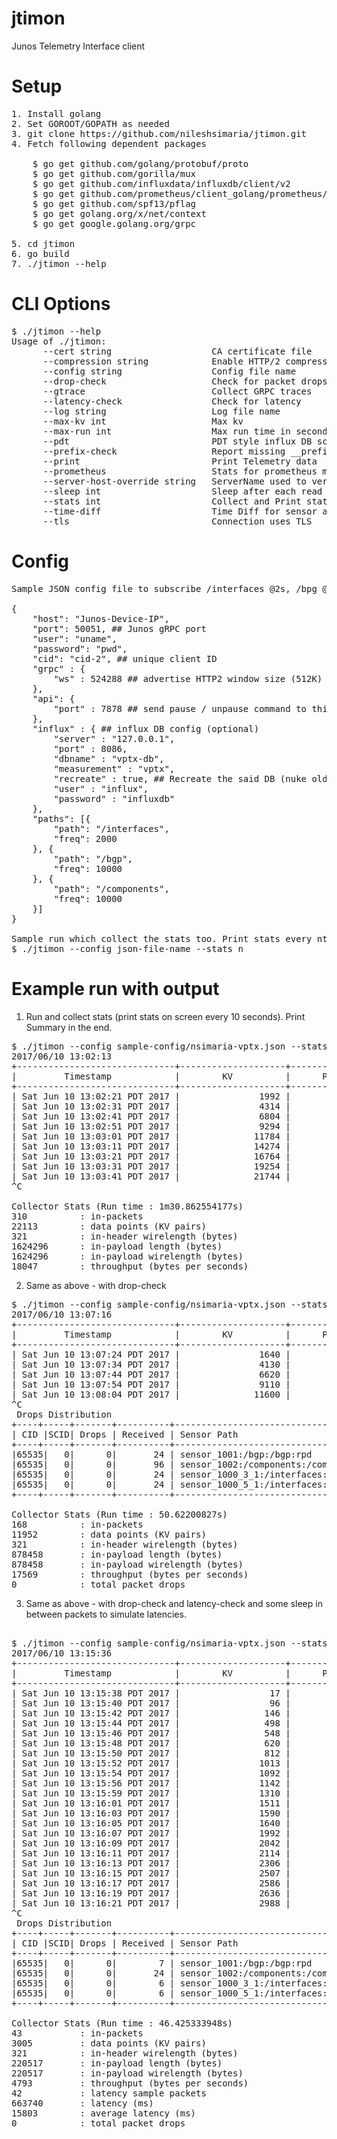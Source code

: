 # jtimon
Junos Telemetry Interface client

# Setup
<pre>
1. Install golang
2. Set GOROOT/GOPATH as needed
3. git clone https://github.com/nileshsimaria/jtimon.git
4. Fetch following dependent packages

    $ go get github.com/golang/protobuf/proto
    $ go get github.com/gorilla/mux
    $ go get github.com/influxdata/influxdb/client/v2
    $ go get github.com/prometheus/client_golang/prometheus/promhttp
    $ go get github.com/spf13/pflag
    $ go get golang.org/x/net/context
    $ go get google.golang.org/grpc

5. cd jtimon
6. go build
7. ./jtimon --help
</pre>

# CLI Options

<pre>
$ ./jtimon --help
Usage of ./jtimon:
      --cert string                   CA certificate file
      --compression string            Enable HTTP/2 compression (gzip, deflate)
      --config string                 Config file name
      --drop-check                    Check for packet drops
      --gtrace                        Collect GRPC traces
      --latency-check                 Check for latency
      --log string                    Log file name
      --max-kv int                    Max kv
      --max-run int                   Max run time in seconds
      --pdt                           PDT style influx DB schema
      --prefix-check                  Report missing __prefix__ in telemetry packet
      --print                         Print Telemetry data
      --prometheus                    Stats for prometheus monitoring system
      --server-host-override string   ServerName used to verify the hostname
      --sleep int                     Sleep after each read (ms)
      --stats int                     Collect and Print statistics periodically
      --time-diff                     Time Diff for sensor analysis using InfluxDB
      --tls                           Connection uses TLS
</pre>      

# Config
<pre>
Sample JSON config file to subscribe /interfaces @2s, /bpg @10s and /components @10s.

{
    "host": "Junos-Device-IP",
    "port": 50051, ## Junos gRPC port
    "user": "uname", 
    "password": "pwd",
    "cid": "cid-2", ## unique client ID
    "grpc" : {
        "ws" : 524288 ## advertise HTTP2 window size (512K) (default 64K)
    },
    "api": {
        "port" : 7878 ## send pause / unpause command to this port (optional)
    },
    "influx" : { ## influx DB config (optional)
        "server" : "127.0.0.1",
        "port" : 8086,
        "dbname" : "vptx-db",
        "measurement" : "vptx",
        "recreate" : true, ## Recreate the said DB (nuke old one)
        "user" : "influx",
        "password" : "influxdb"
    },    
    "paths": [{
        "path": "/interfaces",
        "freq": 2000
	}, {
        "path": "/bgp",
        "freq": 10000
	}, {
        "path": "/components",
        "freq": 10000
    }]
}

Sample run which collect the stats too. Print stats every nth second.
$ ./jtimon --config json-file-name --stats n 
</pre>

# Example run with output

1. Run and collect stats (print stats on screen every 10 seconds). Print Summary in the end.

<pre>
$ ./jtimon --config sample-config/nsimaria-vptx.json --stats 10
2017/06/10 13:02:13
+------------------------------+--------------------+--------------------+--------------------+--------------------+
|         Timestamp            |        KV          |      Packets       |       Bytes        |     Bytes(wire)    |
+------------------------------+--------------------+--------------------+--------------------+--------------------+
| Sat Jun 10 13:02:21 PDT 2017 |               1992 |                 28 |             146416 |             146416 |
| Sat Jun 10 13:02:31 PDT 2017 |               4314 |                 62 |             318344 |             318344 |
| Sat Jun 10 13:02:41 PDT 2017 |               6804 |                 97 |             501354 |             501354 |
| Sat Jun 10 13:02:51 PDT 2017 |               9294 |                132 |             684364 |             684364 |
| Sat Jun 10 13:03:01 PDT 2017 |              11784 |                167 |             867374 |             867374 |
| Sat Jun 10 13:03:11 PDT 2017 |              14274 |                202 |            1050384 |            1050384 |
| Sat Jun 10 13:03:21 PDT 2017 |              16764 |                237 |            1233402 |            1233402 |
| Sat Jun 10 13:03:31 PDT 2017 |              19254 |                272 |            1416432 |            1416432 |
| Sat Jun 10 13:03:41 PDT 2017 |              21744 |                307 |            1599462 |            1599462 |
^C

Collector Stats (Run time : 1m30.862554177s)
310          : in-packets
22113        : data points (KV pairs)
321          : in-header wirelength (bytes)
1624296      : in-payload length (bytes)
1624296      : in-payload wirelength (bytes)
18047        : throughput (bytes per seconds)
</pre>

2. Same as above - with drop-check

<pre>
$ ./jtimon --config sample-config/nsimaria-vptx.json --stats 10 --drop-check
2017/06/10 13:07:16
+------------------------------+--------------------+--------------------+--------------------+--------------------+
|         Timestamp            |        KV          |      Packets       |       Bytes        |     Bytes(wire)    |
+------------------------------+--------------------+--------------------+--------------------+--------------------+
| Sat Jun 10 13:07:24 PDT 2017 |               1640 |                 26 |             122482 |             122482 |
| Sat Jun 10 13:07:34 PDT 2017 |               4130 |                 61 |             305493 |             305493 |
| Sat Jun 10 13:07:44 PDT 2017 |               6620 |                 96 |             488503 |             488503 |
| Sat Jun 10 13:07:54 PDT 2017 |               9110 |                131 |             671513 |             671513 |
| Sat Jun 10 13:08:04 PDT 2017 |              11600 |                166 |             854523 |             854523 |
^C
 Drops Distribution
+----+-----+-------+----------+-------------------------------------------------------------------------------------------------------------------------+
| CID |SCID| Drops | Received | Sensor Path                                                                                                             |
+----+-----+-------+----------+-------------------------------------------------------------------------------------------------------------------------+
|65535|   0|      0|       24 | sensor_1001:/bgp:/bgp:rpd                                                                                               |
|65535|   0|      0|       96 | sensor_1002:/components:/components:chassisd                                                                            |
|65535|   0|      0|       24 | sensor_1000_3_1:/interfaces:/interfaces:mib2d                                                                           |
|65535|   0|      0|       24 | sensor_1000_5_1:/interfaces:/interfaces:xmlproxyd                                                                       |
+----+-----+-------+----------+-------------------------------------------------------------------------------------------------------------------------+

Collector Stats (Run time : 50.62200827s)
168          : in-packets
11952        : data points (KV pairs)
321          : in-header wirelength (bytes)
878458       : in-payload length (bytes)
878458       : in-payload wirelength (bytes)
17569        : throughput (bytes per seconds)
0            : total packet drops
</pre>

3. Same as above - with drop-check and latency-check and some sleep in between packets to simulate latencies.

<pre>

$ ./jtimon --config sample-config/nsimaria-vptx.json --stats 2 --drop-check --latency-check --sleep 1000
2017/06/10 13:15:36
+------------------------------+--------------------+--------------------+--------------------+--------------------+-----------------+
|         Timestamp            |        KV          |      Packets       |       Bytes        |     Bytes(wire)    | Average Latency |
+------------------------------+--------------------+--------------------+--------------------+--------------------+-----------------+
| Sat Jun 10 13:15:38 PDT 2017 |                 17 |                  1 |                901 |                901 |
| Sat Jun 10 13:15:40 PDT 2017 |                 96 |                  3 |               8501 |               8501 |             701 |
| Sat Jun 10 13:15:42 PDT 2017 |                146 |                  5 |              12669 |              12669 |            1592 |
| Sat Jun 10 13:15:44 PDT 2017 |                498 |                  7 |              36604 |              36604 |            2388 |
| Sat Jun 10 13:15:46 PDT 2017 |                548 |                  9 |              40220 |              40220 |            3067 |
| Sat Jun 10 13:15:48 PDT 2017 |                620 |                 11 |              47338 |              47338 |            3776 |
| Sat Jun 10 13:15:50 PDT 2017 |                812 |                 13 |              60355 |              60355 |            4522 |
| Sat Jun 10 13:15:52 PDT 2017 |               1013 |                 15 |              74107 |              74107 |            5261 |
| Sat Jun 10 13:15:54 PDT 2017 |               1092 |                 17 |              81709 |              81709 |            5944 |
| Sat Jun 10 13:15:56 PDT 2017 |               1142 |                 19 |              85877 |              85877 |            6672 |
| Sat Jun 10 13:15:59 PDT 2017 |               1310 |                 20 |              96959 |              96959 |            7035 |
| Sat Jun 10 13:16:01 PDT 2017 |               1511 |                 22 |             110711 |             110711 |            7857 |
| Sat Jun 10 13:16:03 PDT 2017 |               1590 |                 24 |             118311 |             118311 |            8625 |
| Sat Jun 10 13:16:05 PDT 2017 |               1640 |                 26 |             122479 |             122479 |            9413 |
| Sat Jun 10 13:16:07 PDT 2017 |               1992 |                 28 |             146414 |             146414 |           10193 |
| Sat Jun 10 13:16:09 PDT 2017 |               2042 |                 30 |             150029 |             150029 |           10945 |
| Sat Jun 10 13:16:11 PDT 2017 |               2114 |                 32 |             157146 |             157146 |           11697 |
| Sat Jun 10 13:16:13 PDT 2017 |               2306 |                 34 |             170163 |             170163 |           12456 |
| Sat Jun 10 13:16:15 PDT 2017 |               2507 |                 36 |             183915 |             183915 |           13212 |
| Sat Jun 10 13:16:17 PDT 2017 |               2586 |                 38 |             191515 |             191515 |           13941 |
| Sat Jun 10 13:16:19 PDT 2017 |               2636 |                 40 |             195683 |             195683 |           14687 |
| Sat Jun 10 13:16:21 PDT 2017 |               2988 |                 42 |             219618 |             219618 |           15433 |
^C
 Drops Distribution
+----+-----+-------+----------+-------------------------------------------------------------------------------------------------------------------------+
| CID |SCID| Drops | Received | Sensor Path                                                                                                             |
+----+-----+-------+----------+-------------------------------------------------------------------------------------------------------------------------+
|65535|   0|      0|        7 | sensor_1001:/bgp:/bgp:rpd                                                                                               |
|65535|   0|      0|       24 | sensor_1002:/components:/components:chassisd                                                                            |
|65535|   0|      0|        6 | sensor_1000_3_1:/interfaces:/interfaces:mib2d                                                                           |
|65535|   0|      0|        6 | sensor_1000_5_1:/interfaces:/interfaces:xmlproxyd                                                                       |
+----+-----+-------+----------+-------------------------------------------------------------------------------------------------------------------------+

Collector Stats (Run time : 46.425333948s)
43           : in-packets
3005         : data points (KV pairs)
321          : in-header wirelength (bytes)
220517       : in-payload length (bytes)
220517       : in-payload wirelength (bytes)
4793         : throughput (bytes per seconds)
42           : latency sample packets
663740       : latency (ms)
15803        : average latency (ms)
0            : total packet drops
</pre>

